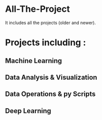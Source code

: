 # All-The-Project

It includes all the projects (older and newer).

# Projects including :
## Machine Learning
## Data Analysis & Visualization
## Data Operations & py Scripts
## Deep Learning 
